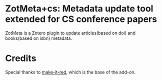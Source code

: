 # ZotMeta+cs: Metadata update tool extended for CS conference papers
ZotMeta is a Zotero plugin to update articles(based on doi) and books(based on isbn) metadata. 

# Credits
Special thanks to [make-it-red](https://github.com/zotero/make-it-red/tree/main), which is the base of the add-on.
